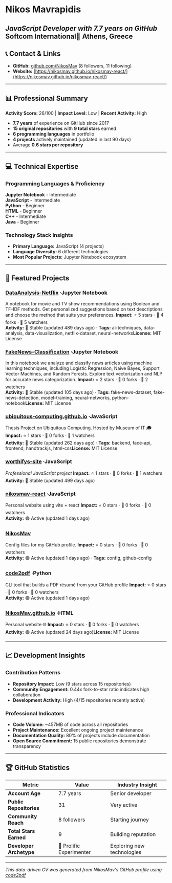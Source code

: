 # Nikos Mavrapidis

_JavaScript Developer with 7.7 years on GitHub_
**Softcom International**📍 Athens, Greece
---

## 📞 Contact & Links

- **GitHub:** [github.com/NikosMav](https://github.com/NikosMav) (8 followers, 11 following)
- **Website:** [https://nikosmav.github.io/nikosmav-react/](https://nikosmav.github.io/nikosmav-react/)
---

## 📊 Professional Summary

**Activity Score:** 26/100 | **Impact Level:** Low | **Recent Activity:** High

- **7.7 years** of experience on GitHub since 2017
- **15 original repositories** with **9 total stars** earned
- **6 programming languages** in portfolio
- **4 projects** actively maintained (updated in last 90 days)
- Average **0.6 stars per repository**

---

## 💻 Technical Expertise

### Programming Languages & Proficiency

**Jupyter Notebook** - Intermediate  
**JavaScript** - Intermediate  
**Python** - Beginner  
**HTML** - Beginner  
**C++** - Intermediate  
**Java** - Beginner  

### Technology Stack Insights

- **Primary Language:** JavaScript (4 projects)
- **Language Diversity:** 6 different technologies
- **Most Popular Projects:** Jupyter Notebook ecosystem

---

## 🚀 Featured Projects


### [DataAnalysis-Netflix](https://github.com/NikosMav/DataAnalysis-Netflix) ·Jupyter Notebook
A notebook for movie and TV show recommendations using Boolean and TF-IDF methods. Get personalized suggestions based on text descriptions and choose the method that suits your preferences.
**Impact:** ⭐ 5 stars · 🍴 4 forks · 👀 5 watchers  
**Activity:** 🔵 Stable (updated 489 days ago) · **Tags:** ai-techniques, data-analysis, data-visualization, netflix-dataset, neural-networks**License:** MIT License

### [FakeNews-Classification](https://github.com/NikosMav/FakeNews-Classification) ·Jupyter Notebook
In this notebook we analyze and classify news articles using machine learning techniques, including Logistic Regression, Naive Bayes, Support Vector Machines, and Random Forests. Explore text vectorization and NLP for accurate news categorization.
**Impact:** ⭐ 2 stars · 🍴 0 forks · 👀 2 watchers  
**Activity:** 🔵 Stable (updated 105 days ago) · **Tags:** fake-news-dataset, fake-news-detection, model-training, neural-networks, python-notebook**License:** MIT License

### [ubiquitous-computing.github.io](https://github.com/NikosMav/ubiquitous-computing.github.io) ·JavaScript
Thesis Project on Ubiquitous Computing. Hosted by Museum of IT 🎓 
**Impact:** ⭐ 1 stars · 🍴 0 forks · 👀 1 watchers  
**Activity:** 🔵 Stable (updated 262 days ago) · **Tags:** backend, face-api, frontend, handtrackjs, html-css**License:** MIT License

### [worthifys-site](https://github.com/NikosMav/worthifys-site) ·JavaScript
_Professional JavaScript project_
**Impact:** ⭐ 1 stars · 🍴 0 forks · 👀 1 watchers  
**Activity:** 🔵 Stable (updated 499 days ago)

### [nikosmav-react](https://github.com/NikosMav/nikosmav-react) ·JavaScript
Personal website using vite + react 
**Impact:** ⭐ 0 stars · 🍴 0 forks · 👀 0 watchers  
**Activity:** 🟢 Active (updated 1 days ago)

### [NikosMav](https://github.com/NikosMav/NikosMav) 
Config files for my GitHub profile.
**Impact:** ⭐ 0 stars · 🍴 0 forks · 👀 0 watchers  
**Activity:** 🟢 Active (updated 1 days ago) · **Tags:** config, github-config

### [code2pdf](https://github.com/NikosMav/code2pdf) ·Python
CLI tool that builds a PDF résumé from your GitHub profile
**Impact:** ⭐ 0 stars · 🍴 0 forks · 👀 0 watchers  
**Activity:** 🟢 Active (updated 1 days ago)

### [NikosMav.github.io](https://github.com/NikosMav/NikosMav.github.io) ·HTML
Personal website 🌐
**Impact:** ⭐ 0 stars · 🍴 0 forks · 👀 0 watchers  
**Activity:** 🟢 Active (updated 24 days ago)**License:** MIT License

---

## 📈 Development Insights

### Contribution Patterns

- **Repository Impact:** Low (9 stars across 15 repositories)
- **Community Engagement:** 0.44x fork-to-star ratio indicates high collaboration
- **Development Activity:** High (4/15 repositories recently active)

### Professional Indicators


- **Code Volume:** ~457MB of code across all repositories
- **Project Maintenance:** Excellent ongoing project maintenance
- **Documentation Quality:** 80% of projects include documentation
- **Open Source Commitment:** 15 public repositories demonstrate transparency


---

## 🏆 GitHub Statistics

| Metric                  | Value                                                                                                                                                                                                                                                                                                                                                                                                                                                                                                                                                                                                                                                                                                                                                                                                                                                                                                                                                                                                                                                                                                                                                                                   | Industry Insight                                                                                                                                                                                                                                                                                                                                                                                                                                                                                                                                                                                                                                                                                                                                                                                                                                                                                                                                                                                                                                                                                   |
| ----------------------- | --------------------------------------------------------------------------------------------------------------------------------------------------------------------------------------------------------------------------------------------------------------------------------------------------------------------------------------------------------------------------------------------------------------------------------------------------------------------------------------------------------------------------------------------------------------------------------------------------------------------------------------------------------------------------------------------------------------------------------------------------------------------------------------------------------------------------------------------------------------------------------------------------------------------------------------------------------------------------------------------------------------------------------------------------------------------------------------------------------------------------------------------------------------------------------------- | -------------------------------------------------------------------------------------------------------------------------------------------------------------------------------------------------------------------------------------------------------------------------------------------------------------------------------------------------------------------------------------------------------------------------------------------------------------------------------------------------------------------------------------------------------------------------------------------------------------------------------------------------------------------------------------------------------------------------------------------------------------------------------------------------------------------------------------------------------------------------------------------------------------------------------------------------------------------------------------------------------------------------------------------------------------------------------------------------- |
| **Account Age**         | 7.7 years                                                                                                                                                                                                                                                                                                                                                                                                                                                                                                                                                                                                                                                                                                                                                                                                                                                                                                                                                                                                                                                                                                                                                           | Senior developer                                                                                                                                                                                                                                                                                                                                                                                                                                                                                                                                                                                                                                                                                                                                                                                                                                                        |
| **Public Repositories** | 31                                                                                                                                                                                                                                                                                                                                                                                                                                                                                                                                                                                                                                                                                                                                                                                                                                                                                                                                                                                                                                                                                                                                                                      | Very active                                                                                                                                                                                                                                                                                                                                                                                                                                                                                                                                                                                                                                                                                                                                                                                          |
| **Community Reach**     | 8 followers                                                                                                                                                                                                                                                                                                                                                                                                                                                                                                                                                                                                                                                                                                                                                                                                                                                                                                                                                                                                                                                                                                                                                               | Starting journey                                                                                                                                                                                                                                                                                                                                                                                                                                                                                                                                                                                                                                      |
| **Total Stars Earned**  | 9                                                                                                                                                                                                                                                                                                                                                                                                                                                                                                                                                                                                                                                                                                                                                                                                                                                                                                                                                                                                                                                                                                                                          | Building reputation                                                                                                                                                                                  |
| **Developer Archetype** | 🧪 Prolific Experimenter | Exploring new technologies |

---

_This data-driven CV was generated from NikosMav's GitHub profile using [code2pdf](https://github.com/your-username/code2pdf)_